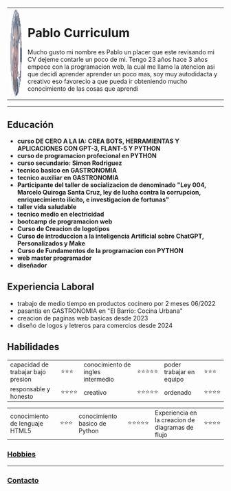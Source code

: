 <html>
    <head>
    <title>Pablo Rejas</title>
</head>
<body>
      <table cellspacing="40">
        <tr>
      <td><img src="cv.png" width="200" height="200" alt="pablo foto de perfil"></td>
      <td><h1>Pablo Curriculum</h1>
        <p>Mucho gusto mi nombre es Pablo un placer que este revisando mi CV dejeme contarle un poco de mi. Tengo 23 años hace 3 años empece con la programacion web, la cual me llamo la atencion asi que decidi aprender aprender un poco mas, soy muy autodidacta y creativo eso favorecio a que pueda ir obteniendo mucho conocimiento de las cosas que aprendi</p>
      </td></tr>
</body>
</table>
<main>
 <hr>
  <h2><strong>Educación</strong></h2>
   <ul>
     <li><b>curso DE CERO A LA IA: CREA BOTS, HERRAMIENTAS Y APLICACIONES CON GPT-3, FLANT-5 Y PYTHON</b></li>
      <li><b>curso de programacion profecional en PYTHON</b></li>
       <li><b>curso secundario: Simon Rodriguez</b></li>
        <li><b>tecnico basico en GASTRONOMIA</b></li>
        <li><b>tecnico auxiliar en GASTRONOMIA</b></li>
        <li><b>Participante del taller de socializacion de denominado "Ley 004, Marcelo Quiroga Santa Cruz, ley de lucha contra la corrupcion, enriquecimiento ilicito, e investigacion de fortunas"</b></li>
        <li><b>taller vida saludable</b></li>
        <li><b>tecnico medio en electricidad</b></li>
        <li><b>bootcamp de programacion web</b></li>
        <li><b>Curso de Creacion de logotipos</b></li>
        <li><b>Curso de introduccion a la inteligencia Artificial sobre ChatGPT, Personalizados y Make</b></li>
        <li><b>Curso de Fundamentos de la programacion con PYTHON</b></li>
        <li><b>web master programador</b></li>
        <li><b> diseñador</b></li>
   </ul>
    <h2><strong>Experiencia Laboral</strong></h2>
    <ul>
     <li>trabajo de medio tiempo en productos cocinero por 2 meses 06/2022</li>
     <li>pasantia en GASTRONOMIA en "El Barrio: Cocina Urbana"</li>
     <li>creacion de paginas web basicas desde 2023</li>
     <li>diseño de logos y letreros para comercios desde 2024</li>
    </ul>
    <h2><b>Habilidades</b></h2>
<tbody>
    <table cellspacing ="10" >
     <tr> 
        <td>capacidad de trabajar bajo presion </td> 
        <td>⭐⭐⭐</td>
        <td>conocimiento de ingles intermedio</td> 
        <td>⭐⭐⭐⭐⭐</td>
        <td>poder trabajar en equipo</td>
        <td>⭐⭐⭐</td>
     </tr>
     <tr>
        <td>responsable y honesto</td> <td>⭐⭐⭐⭐</td>
        <td>creativo </td>
        <td>⭐⭐⭐⭐⭐</td>
        <td>ordenado</td>
        <td>⭐⭐⭐⭐</td>
     </tr>
    </table>
    <table cellspacing="10" >
        <tr>
            <td>conocimiento de lenguaje HTML5</td><TD>⭐⭐⭐</TD>
            <td>conocimiento basico de Python</td><td>⭐⭐⭐⭐⭐</td>
            <td>Experiencia en la creacion de diagramas de flujo</td><td>⭐⭐⭐⭐</td>
        </tr>
    </table>
</tbody>
 <h3><a href="./Hobbies.html">Hobbies</a></h3>
 <hr>

 <footer>
  <h3><a href="./contacto.html">Contacto</a></h3>
 </footer>
</body>

</html></main>

